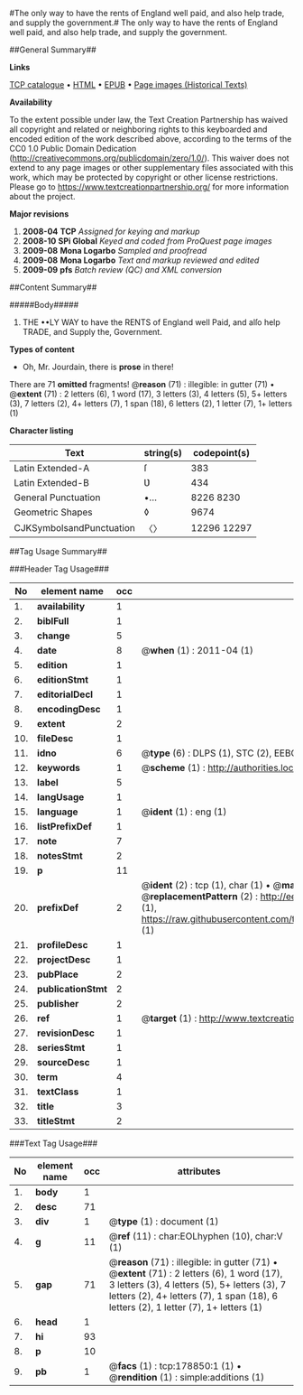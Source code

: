 #The only way to have the rents of England well paid, and also help trade, and supply the government.#
The only way to have the rents of England well paid, and also help trade, and supply the government.

##General Summary##

**Links**

[TCP catalogue](http://www.ota.ox.ac.uk/tcp/)  • 
[HTML](http://tei.it.ox.ac.uk/tcp/Texts-HTML/free/B04/B04636.html)  • 
[EPUB](http://tei.it.ox.ac.uk/tcp/Texts-EPUB/free/B04/B04636.epub) • 
[Page images (Historical Texts)](https://historicaltexts.jisc.ac.uk/eebo-52528868e)

**Availability**

To the extent possible under law, the Text Creation Partnership has waived all copyright and related or neighboring rights to this keyboarded and encoded edition of the work described above, according to the terms of the CC0 1.0 Public Domain Dedication (http://creativecommons.org/publicdomain/zero/1.0/). This waiver does not extend to any page images or other supplementary files associated with this work, which may be protected by copyright or other license restrictions. Please go to https://www.textcreationpartnership.org/ for more information about the project.

**Major revisions**

1. __2008-04__ __TCP__ *Assigned for keying and markup*
1. __2008-10__ __SPi Global__ *Keyed and coded from ProQuest page images*
1. __2009-08__ __Mona Logarbo__ *Sampled and proofread*
1. __2009-08__ __Mona Logarbo__ *Text and markup reviewed and edited*
1. __2009-09__ __pfs__ *Batch review (QC) and XML conversion*

##Content Summary##

#####Body#####

1. THE ••LY WAY to have the RENTS of England well Paid, and alſo help TRADE, and Supply the, Government.

**Types of content**

  * Oh, Mr. Jourdain, there is **prose** in there!

There are 71 **omitted** fragments! 
 @__reason__ (71) : illegible: in gutter (71)  •  @__extent__ (71) : 2 letters (6), 1 word (17), 3 letters (3), 4 letters (5), 5+ letters (3), 7 letters (2), 4+ letters (7), 1 span (18), 6 letters (2), 1 letter (7), 1+ letters (1)

**Character listing**


|Text|string(s)|codepoint(s)|
|---|---|---|
|Latin Extended-A|ſ|383|
|Latin Extended-B|Ʋ|434|
|General Punctuation|•…|8226 8230|
|Geometric Shapes|◊|9674|
|CJKSymbolsandPunctuation|〈〉|12296 12297|

##Tag Usage Summary##

###Header Tag Usage###

|No|element name|occ|attributes|
|---|---|---|---|
|1.|__availability__|1||
|2.|__biblFull__|1||
|3.|__change__|5||
|4.|__date__|8| @__when__ (1) : 2011-04 (1)|
|5.|__edition__|1||
|6.|__editionStmt__|1||
|7.|__editorialDecl__|1||
|8.|__encodingDesc__|1||
|9.|__extent__|2||
|10.|__fileDesc__|1||
|11.|__idno__|6| @__type__ (6) : DLPS (1), STC (2), EEBO-CITATION (1), OCLC (1), VID (1)|
|12.|__keywords__|1| @__scheme__ (1) : http://authorities.loc.gov/ (1)|
|13.|__label__|5||
|14.|__langUsage__|1||
|15.|__language__|1| @__ident__ (1) : eng (1)|
|16.|__listPrefixDef__|1||
|17.|__note__|7||
|18.|__notesStmt__|2||
|19.|__p__|11||
|20.|__prefixDef__|2| @__ident__ (2) : tcp (1), char (1)  •  @__matchPattern__ (2) : ([0-9\-]+):([0-9IVX]+) (1), (.+) (1)  •  @__replacementPattern__ (2) : http://eebo.chadwyck.com/downloadtiff?vid=$1&page=$2 (1), https://raw.githubusercontent.com/textcreationpartnership/Texts/master/tcpchars.xml#$1 (1)|
|21.|__profileDesc__|1||
|22.|__projectDesc__|1||
|23.|__pubPlace__|2||
|24.|__publicationStmt__|2||
|25.|__publisher__|2||
|26.|__ref__|1| @__target__ (1) : http://www.textcreationpartnership.org/docs/. (1)|
|27.|__revisionDesc__|1||
|28.|__seriesStmt__|1||
|29.|__sourceDesc__|1||
|30.|__term__|4||
|31.|__textClass__|1||
|32.|__title__|3||
|33.|__titleStmt__|2||


###Text Tag Usage###

|No|element name|occ|attributes|
|---|---|---|---|
|1.|__body__|1||
|2.|__desc__|71||
|3.|__div__|1| @__type__ (1) : document (1)|
|4.|__g__|11| @__ref__ (11) : char:EOLhyphen (10), char:V (1)|
|5.|__gap__|71| @__reason__ (71) : illegible: in gutter (71)  •  @__extent__ (71) : 2 letters (6), 1 word (17), 3 letters (3), 4 letters (5), 5+ letters (3), 7 letters (2), 4+ letters (7), 1 span (18), 6 letters (2), 1 letter (7), 1+ letters (1)|
|6.|__head__|1||
|7.|__hi__|93||
|8.|__p__|10||
|9.|__pb__|1| @__facs__ (1) : tcp:178850:1 (1)  •  @__rendition__ (1) : simple:additions (1)|
